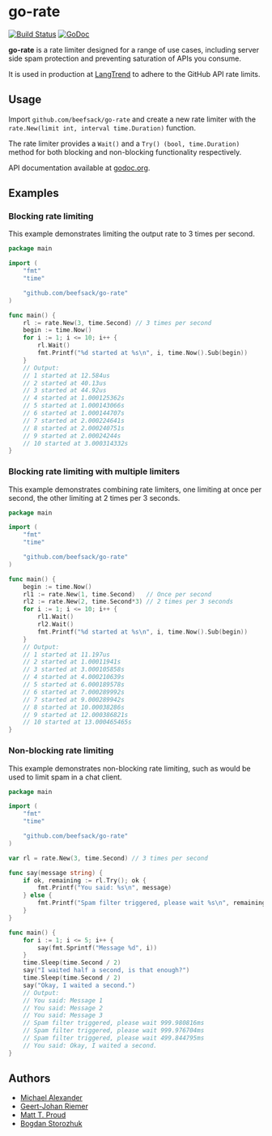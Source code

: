 go-rate
===============

[![Build Status](https://travis-ci.org/beefsack/go-rate.svg?branch=master)](https://travis-ci.org/beefsack/go-rate)
[![GoDoc](https://godoc.org/github.com/beefsack/go-rate?status.svg)](https://godoc.org/github.com/beefsack/go-rate)

**go-rate** is a rate limiter designed for a range of use cases,
including server side spam protection and preventing saturation of APIs you
consume.

It is used in production at
[LangTrend](http://langtrend.com/l/Java,PHP,JavaScript) to adhere to the GitHub
API rate limits.

Usage
-----

Import `github.com/beefsack/go-rate` and create a new rate limiter with
the `rate.New(limit int, interval time.Duration)` function.

The rate limiter provides a `Wait()` and a `Try() (bool, time.Duration)` method
for both blocking and non-blocking functionality respectively.

API documentation available at [godoc.org](http://godoc.org/github.com/beefsack/go-rate).

Examples
--------

### Blocking rate limiting

This example demonstrates limiting the output rate to 3 times per second.

```Go
package main

import (
	"fmt"
	"time"

	"github.com/beefsack/go-rate"
)

func main() {
	rl := rate.New(3, time.Second) // 3 times per second
	begin := time.Now()
	for i := 1; i <= 10; i++ {
		rl.Wait()
		fmt.Printf("%d started at %s\n", i, time.Now().Sub(begin))
	}
	// Output:
	// 1 started at 12.584us
	// 2 started at 40.13us
	// 3 started at 44.92us
	// 4 started at 1.000125362s
	// 5 started at 1.000143066s
	// 6 started at 1.000144707s
	// 7 started at 2.000224641s
	// 8 started at 2.000240751s
	// 9 started at 2.00024244s
	// 10 started at 3.000314332s
}
```

### Blocking rate limiting with multiple limiters

This example demonstrates combining rate limiters, one limiting at once per
second, the other limiting at 2 times per 3 seconds.

```Go
package main

import (
	"fmt"
	"time"

	"github.com/beefsack/go-rate"
)

func main() {
	begin := time.Now()
	rl1 := rate.New(1, time.Second)   // Once per second
	rl2 := rate.New(2, time.Second*3) // 2 times per 3 seconds
	for i := 1; i <= 10; i++ {
		rl1.Wait()
		rl2.Wait()
		fmt.Printf("%d started at %s\n", i, time.Now().Sub(begin))
	}
	// Output:
	// 1 started at 11.197us
	// 2 started at 1.00011941s
	// 3 started at 3.000105858s
	// 4 started at 4.000210639s
	// 5 started at 6.000189578s
	// 6 started at 7.000289992s
	// 7 started at 9.000289942s
	// 8 started at 10.00038286s
	// 9 started at 12.000386821s
	// 10 started at 13.000465465s
}
```

### Non-blocking rate limiting

This example demonstrates non-blocking rate limiting, such as would be used to
limit spam in a chat client.

```Go
package main

import (
	"fmt"
	"time"

	"github.com/beefsack/go-rate"
)

var rl = rate.New(3, time.Second) // 3 times per second

func say(message string) {
	if ok, remaining := rl.Try(); ok {
		fmt.Printf("You said: %s\n", message)
	} else {
		fmt.Printf("Spam filter triggered, please wait %s\n", remaining)
	}
}

func main() {
	for i := 1; i <= 5; i++ {
		say(fmt.Sprintf("Message %d", i))
	}
	time.Sleep(time.Second / 2)
	say("I waited half a second, is that enough?")
	time.Sleep(time.Second / 2)
	say("Okay, I waited a second.")
	// Output:
	// You said: Message 1
	// You said: Message 2
	// You said: Message 3
	// Spam filter triggered, please wait 999.980816ms
	// Spam filter triggered, please wait 999.976704ms
	// Spam filter triggered, please wait 499.844795ms
	// You said: Okay, I waited a second.
}
```

Authors
-------

* [Michael Alexander](https://github.com/beefsack)
* [Geert-Johan Riemer](https://github.com/GeertJohan)
* [Matt T. Proud](https://github.com/matttproud)
* [Bogdan Storozhuk](https://github.com/storozhukBM)
